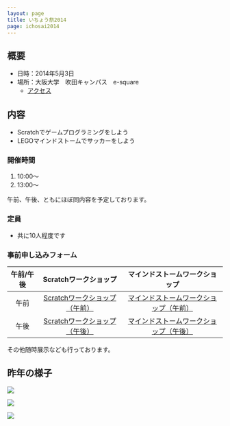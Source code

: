 ```yaml
---
layout: page
title: いちょう祭2014
page: ichosai2014
---
```


## 概要

- 日時：2014年5月3日
- 場所：大阪大学　吹田キャンパス　e-square
    - [アクセス](http://e2handai.jp/access)


## 内容

- Scratchでゲームプログラミングをしよう
- LEGOマインドストームでサッカーをしよう

### 開催時間

1. 10:00～
2. 13:00～

午前、午後、ともにほぼ同内容を予定しております。

### 定員

- 共に10人程度です

### 事前申し込みフォーム

| 午前/午後 | Scratchワークショップ | マインドストームワークショップ |
|:-------------:|:-------------:|:-----:|
| 午前 | [Scratchワークショップ（午前）](http://kyokuri.doorkeeper.jp/events/10688) | [マインドストームワークショップ（午前）](http://kyokuri.doorkeeper.jp/events/10690) |
| 午後 | [Scratchワークショップ（午後）](http://kyokuri.doorkeeper.jp/events/10689) | [マインドストームワークショップ（午後）](http://kyokuri.doorkeeper.jp/events/10691) |

その他随時展示なども行っております。

## 昨年の様子

![](http://kyokuri.pwsj.org/images/blogs/ichosai-2013/DSCN0387.jpg)
 
![](http://e2handai.jp/wp-content/gallery/ichof2013/dsc00476.jpg)
 
![](http://e2handai.jp/wp-content/gallery/ichof2013/dsc00560.jpg)
